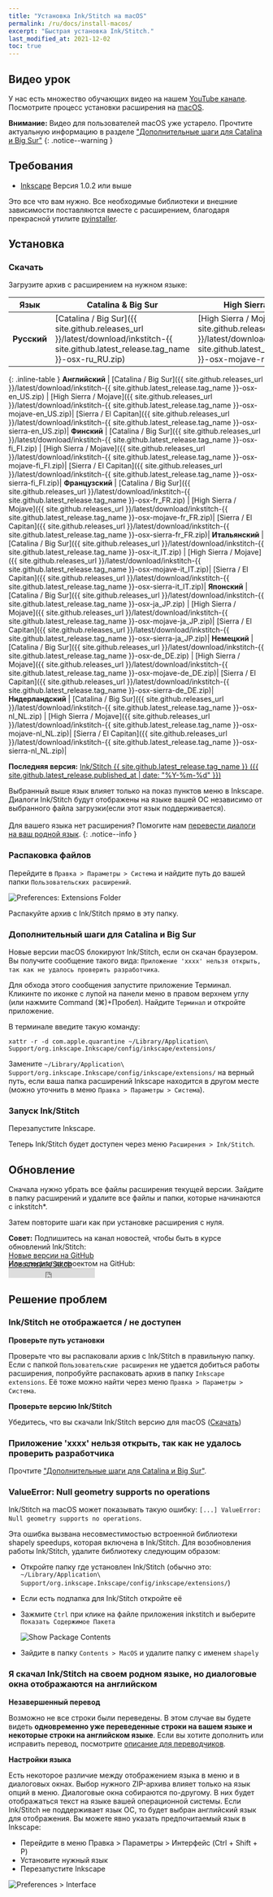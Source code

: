 ```yaml
---
title: "Установка Ink/Stitch на macOS"
permalink: /ru/docs/install-macos/
excerpt: "Быстрая установка Ink/Stitch."
last_modified_at: 2021-12-02
toc: true
---
```

## Видео урок

У нас есть множество обучающих видео на нашем <i class="fab fa-youtube"></i> [YouTube канале](https://www.youtube.com/channel/UCJCDCFuT_xQoI55e10HRiRw). Посмотрите процесс установки расширения на <i class="fab fa-apple"></i> [macOS](https://www.youtube.com/watch?v=gmOVLNh9cu8&list=PLvlbfDmZyXG1ORmeqHdp4aP7J71e7icJP&index=3).

**Внимание:** Видео для пользователей macOS уже устарело. Прочтите актуальную информацию в разделе ["Дополнительные шаги для Catalina и Big Sur"](#дополнительные-шаги-для-catalina-и-big-sur)
{: .notice--warning }

## Требования

* [Inkscape](https://inkscape.org/release/) Версия 1.0.2 или выше

Это все что вам нужно. Все необходимые библиотеки и внешние зависимости поставляются вместе с расширением, благодаря прекрасной утилите [pyinstaller](http://www.pyinstaller.org).

## Установка

### Скачать
Загрузите архив с расширением на нужном языке:

Язык| Catalina & Big Sur | High Sierra & Mojave | Sierra & El Capitan
---|---|---|---
**Русский** | <i class="fa fa-download " ></i> [Catalina / Big Sur]({{ site.github.releases_url }}/latest/download/inkstitch-{{ site.github.latest_release.tag_name }}-osx-ru_RU.zip) | <i class="fa fa-download " ></i> [High Sierra / Mojave]({{ site.github.releases_url }}/latest/download/inkstitch-{{ site.github.latest_release.tag_name }}-osx-mojave-ru_RU.zip)|<i class="fa fa-download " ></i> [Sierra / El Capitan]({{ site.github.releases_url }}/latest/download/inkstitch-{{ site.github.latest_release.tag_name }}-osx-sierra-ru_RU.zip)|
{: .inline-table }
**Английский** | <i class="fa fa-download " ></i> [Catalina / Big Sur]({{ site.github.releases_url }}/latest/download/inkstitch-{{ site.github.latest_release.tag_name }}-osx-en_US.zip) | <i class="fa fa-download " ></i> [High Sierra / Mojave]({{ site.github.releases_url }}/latest/download/inkstitch-{{ site.github.latest_release.tag_name }}-osx-mojave-en_US.zip)|<i class="fa fa-download " ></i> [Sierra / El Capitan]({{ site.github.releases_url }}/latest/download/inkstitch-{{ site.github.latest_release.tag_name }}-osx-sierra-en_US.zip)|
**Финский** | <i class="fa fa-download " ></i> [Catalina / Big Sur]({{ site.github.releases_url }}/latest/download/inkstitch-{{ site.github.latest_release.tag_name }}-osx-fi_FI.zip) | <i class="fa fa-download " ></i> [High Sierra / Mojave]({{ site.github.releases_url }}/latest/download/inkstitch-{{ site.github.latest_release.tag_name }}-osx-mojave-fi_FI.zip)|<i class="fa fa-download " ></i> [Sierra / El Capitan]({{ site.github.releases_url }}/latest/download/inkstitch-{{ site.github.latest_release.tag_name }}-osx-sierra-fi_FI.zip)|
**Французский** | <i class="fa fa-download " ></i> [Catalina / Big Sur]({{ site.github.releases_url }}/latest/download/inkstitch-{{ site.github.latest_release.tag_name }}-osx-fr_FR.zip) | <i class="fa fa-download " ></i> [High Sierra / Mojave]({{ site.github.releases_url }}/latest/download/inkstitch-{{ site.github.latest_release.tag_name }}-osx-mojave-fr_FR.zip)|<i class="fa fa-download " ></i> [Sierra / El Capitan]({{ site.github.releases_url }}/latest/download/inkstitch-{{ site.github.latest_release.tag_name }}-osx-sierra-fr_FR.zip)|
**Итальянский** | <i class="fa fa-download " ></i> [Catalina / Big Sur]({{ site.github.releases_url }}/latest/download/inkstitch-{{ site.github.latest_release.tag_name }}-osx-it_IT.zip) | <i class="fa fa-download " ></i> [High Sierra / Mojave]({{ site.github.releases_url }}/latest/download/inkstitch-{{ site.github.latest_release.tag_name }}-osx-mojave-it_IT.zip)|<i class="fa fa-download " ></i> [Sierra / El Capitan]({{ site.github.releases_url }}/latest/download/inkstitch-{{ site.github.latest_release.tag_name }}-osx-sierra-it_IT.zip)|
**Японский** | <i class="fa fa-download " ></i> [Catalina / Big Sur]({{ site.github.releases_url }}/latest/download/inkstitch-{{ site.github.latest_release.tag_name }}-osx-ja_JP.zip) | <i class="fa fa-download " ></i> [High Sierra / Mojave]({{ site.github.releases_url }}/latest/download/inkstitch-{{ site.github.latest_release.tag_name }}-osx-mojave-ja_JP.zip)|<i class="fa fa-download " ></i> [Sierra / El Capitan]({{ site.github.releases_url }}/latest/download/inkstitch-{{ site.github.latest_release.tag_name }}-osx-sierra-ja_JP.zip)|
**Немецкий** | <i class="fa fa-download " ></i> [Catalina / Big Sur]({{ site.github.releases_url }}/latest/download/inkstitch-{{ site.github.latest_release.tag_name }}-osx-de_DE.zip) | <i class="fa fa-download " ></i> [High Sierra / Mojave]({{ site.github.releases_url }}/latest/download/inkstitch-{{ site.github.latest_release.tag_name }}-osx-mojave-de_DE.zip)|<i class="fa fa-download " ></i> [Sierra / El Capitan]({{ site.github.releases_url }}/latest/download/inkstitch-{{ site.github.latest_release.tag_name }}-osx-sierra-de_DE.zip)|
**Нидерландский** | <i class="fa fa-download " ></i> [Catalina / Big Sur]({{ site.github.releases_url }}/latest/download/inkstitch-{{ site.github.latest_release.tag_name }}-osx-nl_NL.zip) | <i class="fa fa-download " ></i> [High Sierra / Mojave]({{ site.github.releases_url }}/latest/download/inkstitch-{{ site.github.latest_release.tag_name }}-osx-mojave-nl_NL.zip)|<i class="fa fa-download " ></i> [Sierra / El Capitan]({{ site.github.releases_url }}/latest/download/inkstitch-{{ site.github.latest_release.tag_name }}-osx-sierra-nl_NL.zip)|

**Последняя версия:**  [Ink/Stitch {{ site.github.latest_release.tag_name }} ({{ site.github.latest_release.published_at | date: "%Y-%m-%d"  }})](https://github.com/inkstitch/inkstitch/releases/latest)

Выбранный выше язык влияет только на показ пунктов меню в Inkscape. Диалоги Ink/Stitch будут отображены на языке вашей ОС независимо от выбранного файла загрузки(если этот язык поддерживается).<br><br>Для вашего языка нет расширения? Помогите нам [перевести диалоги на ваш родной язык](/ru/developers/localize/).
{: .notice--info }

### Распаковка файлов

Перейдите в `Правка > Параметры > Система` и найдите путь до вашей папки `Пользовательских расширений`.

![Preferences: Extensions Folder](/assets/images/docs/en/extensions-folder-location-macos.jpg)
  
Распакуйте архив с Ink/Stitch прямо в эту папку.

### Дополнительный шаги для Catalina и Big Sur

Новые версии macOS блокируют Ink/Stitch, если он скачан браузером. Вы получите сообщение такого вида: `Приложение 'xxxx' нельзя открыть, так как не удалось проверить разработчика`.

Для обхода этого сообщения запустите приложение Терминал. Кликинте по иконке с лупой на панели меню в правом верхнем углу (или нажмите <key>Command (⌘)</key>+<key>Пробел</key>). Найдите `Терминал` и откройте приложение.

В терминале введите такую команду:

```
xattr -r -d com.apple.quarantine ~/Library/Application\ Support/org.inkscape.Inkscape/config/inkscape/extensions/
```

Замените `~/Library/Application\ Support/org.inkscape.Inkscape/config/inkscape/extensions/` на верный путь, если ваша папка расширений Inkscape находится в другом месте (можно уточнить в меню `Правка > Параметры > Система`).

### Запуск Ink/Stitch

Перезапустите Inkscape.

Теперь Ink/Stitch будет доступен через меню `Расширения > Ink/Stitch`.

## Обновление

Сначала нужно убрать все файлы расширения текущей версии. Зайдите в папку расширений и удалите все файлы и папки, которые начинаются с inkstitch*.

Затем повторите шаги как при установке расширения с нуля.

**Совет:** Подпишитесь на канал новостей, чтобы быть в курсе обновлений Ink/Stitch:<br />
 <i class="fas fa-fw fa-rss-square" aria-hidden="true" style="color: #ffb400;"></i> [Новые версии на GitHub](https://github.com/inkstitch/inkstitch/releases.atom)<br>
 <i class="fas fa-fw fa-rss-square" aria-hidden="true" style="color: #ffb400;"></i> [Новости Ink/Stitch](/feed.xml)<br />
{: .notice--info }

<p class="notice--info" style="margin-top: -3.5em !important;">Или следите за проектом на GitHub:<br /><iframe style="display: inline-block;" src="https://ghbtns.com/github-btn.html?user=inkstitch&repo=inkstitch&type=watch&count=true&v=2" frameborder="0" scrolling="0" width="170px" height="20px"></iframe></p>

## Решение проблем

### Ink/Stitch не отображается / не доступен

**Проверьте путь установки**

Проверьте что вы распаковали архив с Ink/Stitch в правильную папку. Если с папкой `Пользовательские расширения` не удается добиться работы расширения, попробуйте распаковать архив в папку `Inkscape extensions`.
Её тоже можно найти через меню `Правка > Параметры > Система`.

**Проверьте версию Ink/Stitch**

Убедитесь, что вы скачали Ink/Stitch версию для macOS ([Скачать](#/ru/download))

### Приложение 'xxxx' нельзя открыть, так как не удалось проверить разработчика

Прочтите ["Дополнительные шаги для Catalina и Big Sur"](#дополнительные-шаги-для-catalina-и-big-sur).

### ValueError: Null geometry supports no operations

Ink/Stitch на macOS может показывать такую ошибку:  `[...] ValueError: Null geometry supports no operations`.

Эта ошибка вызвана несовместимостью встроенной библиотеки shapely speedups, которая включена в Ink/Stitch.
Для возобновления работы Ink/Stitch, удалите библиотеку следующим образом:

* Откройте папку где установлен Ink/Stitch (обычно это: `~/Library/Application\ Support/org.inkscape.Inkscape/config/inkscape/extensions/`)
* Если есть подпапка для Ink/Stitch откройте её
* Зажмите `Ctrl` при клике на файле приложения inkstitch и выберите `Показать Содержимое Пакета` 

  ![Show Package Contents](/assets/images/docs/en/macOS-nogeometry.png)

* Зайдите в папку `Contents > MacOS` и удалите папку с именем `shapely`

### Я скачал Ink/Stitch на своем родном языке, но диалоговые окна отображаются на английском

**Незавершенный перевод**

Возможно не все строки были переведены. В этом случае вы будете видеть **одновременно уже переведенные строки на вашем языке и некоторые строки на английском языке**.
Если вы хотите дополнить или исправить перевод, посмотрите [описание для переводчиков](/ru/developers/localize/).

**Настройки языка**

Есть некоторое различие между отображением языка в меню и в диалоговых окнах. Выбор нужного ZIP-архива влияет только на язык опций в меню.
Диалоговые окна собираются по-другому. В них будет отображаться текст на языке вашей операционной системы.
Если Ink/Stitch не поддерживает язык ОС, то будет выбран английский язык для отображения.
Вы можете явно указать предпочитаемый язык в Inkscape:
  * Перейдите в меню Правка > Параметры > Интерфейс (Ctrl + Shift + P)
  * Установите нужный язык
  * Перезапустите Inkscape

![Preferences > Interface](/assets/images/docs/en/preferences_language.png)
